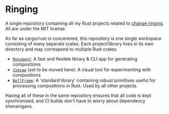 # Ringing

A single repository containing all my Rust projects related to
[change ringing](https://en.wikipedia.org/wiki/Change_ringing).  All are under the MIT license.

As far as cargo/rust is concerened, this repository is one single workspace consisting of many
separate crates.  Each project/library lives in its own directory and may correspond to multiple Rust crates:
- [`Monument`](monument/): A fast and flexible library & CLI app for generating compositions
- [`Jigsaw`](https://github.com/kneasle/jigsaw) (yet to be moved here): A visual tool for
  experimenting with compositions
- [`BellFrame`](bellframe/): A 'standard library' containing robust primitives useful for processing
  compositions in Rust.  Used by all other projects.

Having all of these in the same repository ensures that all code is kept synchronised, and CI builds
don't have to worry about dependency shenanigans.
